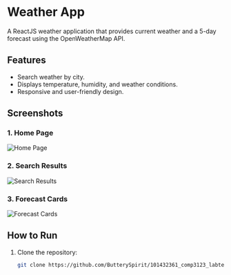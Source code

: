 # Weather App

A ReactJS weather application that provides current weather and a 5-day forecast using the OpenWeatherMap API.

## Features
- Search weather by city.
- Displays temperature, humidity, and weather conditions.
- Responsive and user-friendly design.

## Screenshots

### 1. Home Page
![Home Page](./screenshots/screenshot1.png)

### 2. Search Results
![Search Results](./screenshots/screenshot2.png)

### 3. Forecast Cards
![Forecast Cards](./screenshots/screenshot3.png)

## How to Run
1. Clone the repository:
   ```bash
   git clone https://github.com/ButterySpirit/101432361_comp3123_labtest2.git
